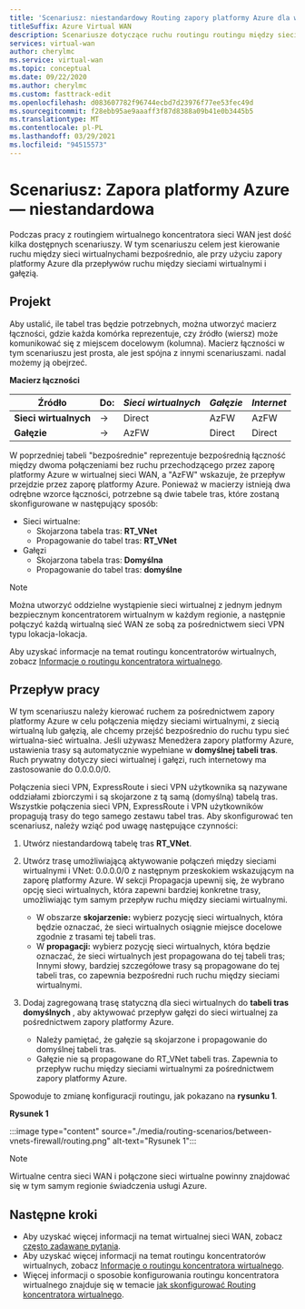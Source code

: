```yaml
---
title: 'Scenariusz: niestandardowy Routing zapory platformy Azure dla wirtualnej sieci WAN'
titleSuffix: Azure Virtual WAN
description: Scenariusze dotyczące ruchu routingu routingu między sieci wirtualnychami bezpośrednio, ale przy użyciu zapory platformy Azure dla sieci wirtualnej — >Internetu/gałęzi i gałęzi do przepływów ruchu
services: virtual-wan
author: cherylmc
ms.service: virtual-wan
ms.topic: conceptual
ms.date: 09/22/2020
ms.author: cherylmc
ms.custom: fasttrack-edit
ms.openlocfilehash: d083607782f96744ecbd7d23976f77ee53fec49d
ms.sourcegitcommit: f28ebb95ae9aaaff3f87d8388a09b41e0b3445b5
ms.translationtype: MT
ms.contentlocale: pl-PL
ms.lasthandoff: 03/29/2021
ms.locfileid: "94515573"
---
```

# <a name="scenario-azure-firewall---custom"></a>Scenariusz: Zapora platformy Azure — niestandardowa

Podczas pracy z routingiem wirtualnego koncentratora sieci WAN jest dość kilka dostępnych scenariuszy. W tym scenariuszu celem jest kierowanie ruchu między sieci wirtualnychami bezpośrednio, ale przy użyciu zapory platformy Azure dla przepływów ruchu między sieciami wirtualnymi i gałęzią.

## <a name="design"></a><a name="design"></a>Projekt

Aby ustalić, ile tabel tras będzie potrzebnych, można utworzyć macierz łączności, gdzie każda komórka reprezentuje, czy źródło (wiersz) może komunikować się z miejscem docelowym (kolumna). Macierz łączności w tym scenariuszu jest prosta, ale jest spójna z innymi scenariuszami. nadal możemy ją obejrzeć.

**Macierz łączności**

| Źródło           | Do:      | *Sieci wirtualnych*      | *Gałęzie*    | *Internet*   |
|---             |---       |---           |---            |---           |
| **Sieci wirtualnych**      |   &#8594;|    Direct    |     AzFW      |     AzFW     |
| **Gałęzie**   |   &#8594;|    AzFW      |    Direct     |    Direct    |

W poprzedniej tabeli "bezpośrednie" reprezentuje bezpośrednią łączność między dwoma połączeniami bez ruchu przechodzącego przez zaporę platformy Azure w wirtualnej sieci WAN, a "AzFW" wskazuje, że przepływ przejdzie przez zaporę platformy Azure. Ponieważ w macierzy istnieją dwa odrębne wzorce łączności, potrzebne są dwie tabele tras, które zostaną skonfigurowane w następujący sposób:

* Sieci wirtualne:
  * Skojarzona tabela tras: **RT_VNet**
  * Propagowanie do tabel tras: **RT_VNet**
* Gałęzi
  * Skojarzona tabela tras: **Domyślna**
  * Propagowanie do tabel tras: **domyślne**

> [!NOTE]
> Można utworzyć oddzielne wystąpienie sieci wirtualnej z jednym jednym bezpiecznym koncentratorem wirtualnym w każdym regionie, a następnie połączyć każdą wirtualną sieć WAN ze sobą za pośrednictwem sieci VPN typu lokacja-lokacja.

Aby uzyskać informacje na temat routingu koncentratorów wirtualnych, zobacz [Informacje o routingu koncentratora wirtualnego](about-virtual-hub-routing.md).

## <a name="workflow"></a><a name="workflow"></a>Przepływ pracy

W tym scenariuszu należy kierować ruchem za pośrednictwem zapory platformy Azure w celu połączenia między sieciami wirtualnymi, z siecią wirtualną lub gałęzią, ale chcemy przejść bezpośrednio do ruchu typu sieć wirtualna-sieć wirtualna. Jeśli używasz Menedżera zapory platformy Azure, ustawienia trasy są automatycznie wypełniane w **domyślnej tabeli tras**. Ruch prywatny dotyczy sieci wirtualnej i gałęzi, ruch internetowy ma zastosowanie do 0.0.0.0/0.

Połączenia sieci VPN, ExpressRoute i sieci VPN użytkownika są nazywane oddziałami zbiorczymi i są skojarzone z tą samą (domyślną) tabelą tras. Wszystkie połączenia sieci VPN, ExpressRoute i VPN użytkowników propagują trasy do tego samego zestawu tabel tras. Aby skonfigurować ten scenariusz, należy wziąć pod uwagę następujące czynności:

1. Utwórz niestandardową tabelę tras **RT_VNet**.
1. Utwórz trasę umożliwiającą aktywowanie połączeń między sieciami wirtualnymi i VNet: 0.0.0.0/0 z następnym przeskokiem wskazującym na zaporę platformy Azure. W sekcji Propagacja upewnij się, że wybrano opcję sieci wirtualnych, która zapewni bardziej konkretne trasy, umożliwiając tym samym przepływ ruchu między sieciami wirtualnymi.

   * W obszarze **skojarzenie:** wybierz pozycję sieci wirtualnych, która będzie oznaczać, że sieci wirtualnych osiągnie miejsce docelowe zgodnie z trasami tej tabeli tras.
   * W **propagacji:** wybierz pozycję sieci wirtualnych, która będzie oznaczać, że sieci wirtualnych jest propagowana do tej tabeli tras; Innymi słowy, bardziej szczegółowe trasy są propagowane do tej tabeli tras, co zapewnia bezpośredni ruch ruchu między sieciami wirtualnymi.

1. Dodaj zagregowaną trasę statyczną dla sieci wirtualnych do **tabeli tras domyślnych** , aby aktywować przepływ gałęzi do sieci wirtualnej za pośrednictwem zapory platformy Azure.

   * Należy pamiętać, że gałęzie są skojarzone i propagowanie do domyślnej tabeli tras.
   * Gałęzie nie są propagowane do RT_VNet tabeli tras. Zapewnia to przepływ ruchu między sieciami wirtualnymi za pośrednictwem zapory platformy Azure.

Spowoduje to zmianę konfiguracji routingu, jak pokazano na **rysunku 1**.

**Rysunek 1**

:::image type="content" source="./media/routing-scenarios/between-vnets-firewall/routing.png" alt-text="Rysunek 1":::

> [!NOTE]
> Wirtualne centra sieci WAN i połączone sieci wirtualne powinny znajdować się w tym samym regionie świadczenia usługi Azure.

## <a name="next-steps"></a>Następne kroki

* Aby uzyskać więcej informacji na temat wirtualnej sieci WAN, zobacz [często zadawane pytania](virtual-wan-faq.md).
* Aby uzyskać więcej informacji na temat routingu koncentratorów wirtualnych, zobacz [Informacje o routingu koncentratora wirtualnego](about-virtual-hub-routing.md).
* Więcej informacji o sposobie konfigurowania routingu koncentratora wirtualnego znajduje się w temacie [jak skonfigurować Routing koncentratora wirtualnego](how-to-virtual-hub-routing.md).

